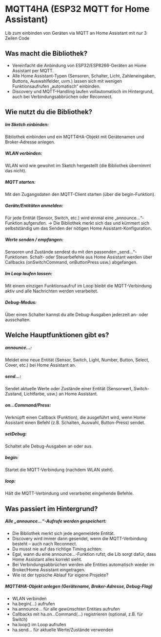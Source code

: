 # MQTT4HA (ESP32 MQTT for Home Assistant)
Lib zum einbinden von Geräten via MQTT an Home Assistant mit nur 3 Zeilen Code

## Was macht die Bibliothek?

- Vereinfacht die Anbindung von ESP32/ESP8266-Geräten an Home Assistant per MQTT.
- Alle Home Assistant-Typen (Sensoren, Schalter, Licht, Zahleneingaben, Buttons, Auswahlfelder, uvm.) lassen sich mit wenigen Funktionsaufrufen „automatisch“ einbinden.
- Discovery und MQTT-Handling laufen vollautomatisch im Hintergrund, auch bei Verbindungsabbrüchen oder Reconnect.

## Wie nutzt du die Bibliothek?

##### Im Sketch einbinden:
Bibliothek einbinden und ein MQTT4HA-Objekt mit Gerätenamen und Broker-Adresse anlegen.
##### WLAN verbinden:
WLAN wird wie gewohnt im Sketch hergestellt (die Bibliothek übernimmt das nicht).
##### MQTT starten:
Mit den Zugangsdaten den MQTT-Client starten (über die begin-Funktion).
##### Geräte/Entitäten anmelden:
Für jede Entität (Sensor, Switch, etc.) wird einmal eine „announce...“-Funktion aufgerufen.
→ Die Bibliothek merkt sich das und kümmert sich selbstständig um das Senden der nötigen Home Assistant-Konfiguration.
##### Werte senden / empfangen:
Sensoren und Zustände sendest du mit den passenden „send...“-Funktionen.
Schalt- oder Steuerbefehle aus Home Assistant werden über Callbacks (onSwitchCommand, onButtonPress usw.) abgefangen.
##### Im Loop laufen lassen:
Mit einem einzigen Funktionsaufruf im Loop bleibt die MQTT-Verbindung aktiv und alle Nachrichten werden verarbeitet.
##### Debug-Modus:
Über einen Schalter kannst du alle Debug-Ausgaben jederzeit an- oder ausschalten.

## Welche Hauptfunktionen gibt es?

##### announce...:
Meldet eine neue Entität (Sensor, Switch, Light, Number, Button, Select, Cover, etc.) bei Home Assistant an.
##### send...:
Sendet aktuelle Werte oder Zustände einer Entität (Sensorwert, Switch-Zustand, Lichtfarbe, usw.) an Home Assistant.
##### on...Command/Press:
Verknüpft einen Callback (Funktion), die ausgeführt wird, wenn Home Assistant einen Befehl (z.B. Schalten, Auswahl, Button-Press) sendet.
##### setDebug:
Schaltet alle Debug-Ausgaben an oder aus.
##### begin:
Startet die MQTT-Verbindung (nachdem WLAN steht).
##### loop:
Hält die MQTT-Verbindung und verarbeitet eingehende Befehle.

## Was passiert im Hintergrund?

##### Alle „announce...“-Aufrufe werden gespeichert:
- Die Bibliothek merkt sich jede angemeldete Entität.
- Discovery wird immer dann gesendet, wenn die MQTT-Verbindung besteht – auch nach Reconnect.
- Du musst nie auf das richtige Timing achten:
- Egal, wann du eine announce...-Funktion rufst, die Lib sorgt dafür, dass Home Assistant alles korrekt sieht.
- Bei Verbindungsabbrüchen werden alle Entities automatisch wieder im Broker/Home Assistant eingetragen.
- Wie ist der typische Ablauf für eigene Projekte?

##### MQTT4HA-Objekt anlegen (Gerätename, Broker-Adresse, Debug-Flag)
- WLAN verbinden
- ha.begin(...) aufrufen
- ha.announce... für alle gewünschten Entities aufrufen
- Callbacks mit ha.on...Command(...) registrieren (optional, z.B. für Switch)
- ha.loop() im Loop aufrufen
- ha.send... für aktuelle Werte/Zustände verwenden
